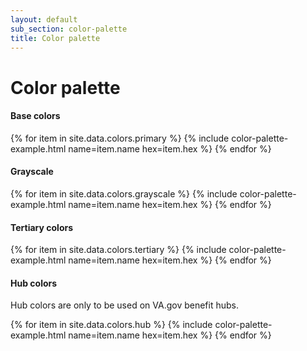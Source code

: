```yaml
---
layout: default
sub_section: color-palette
title: Color palette
---
```


# Color palette

<div class="site-c-showcase">
  <h4 class="vads-u-border-bottom--1px vads-u-border-color--gray-lighter vads-u-margin-bottom--4">Base colors</h4>
  <div class="vads-l-row">
    {% for item in site.data.colors.primary %}
      {% include color-palette-example.html
        name=item.name
        hex=item.hex
      %}
    {% endfor %}
  </div>

  <h4 class="vads-u-border-bottom--1px vads-u-border-color--gray-lighter vads-u-margin-bottom--4">Grayscale</h4>
  <div class="vads-l-row">
    {% for item in site.data.colors.grayscale %}
      {% include color-palette-example.html
        name=item.name
        hex=item.hex
      %}
    {% endfor %}
  </div>

  <h4 class="vads-u-border-bottom--1px vads-u-border-color--gray-lighter vads-u-margin-bottom--4">Tertiary colors</h4>
  <div class="vads-l-row">
    {% for item in site.data.colors.tertiary %}
      {% include color-palette-example.html
        name=item.name
        hex=item.hex
      %}
    {% endfor %}
  </div>

  <h4 class="vads-u-border-bottom--1px vads-u-border-color--gray-lighter vads-u-margin-bottom--4">Hub colors</h4>
  <p>Hub colors are only to be used on VA.gov benefit hubs.</p>
  <div class="vads-l-row">
    {% for item in site.data.colors.hub %}
      {% include color-palette-example.html
        name=item.name
        hex=item.hex
      %}
    {% endfor %}
  </div>
</div>
